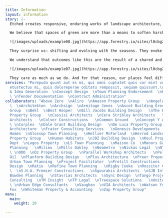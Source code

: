 ```yaml
---
title: Information
layout: information
story: |-
  Etched creates responsive, enduring works of landscape architecture, that cultivate connections between people and their environments.

  We believe that spaces of green are more than a means to soften harsh edges and angular lines. They’re a place of calm in an otherwise kinetic life. A lens to capture northern light.

  ![/images/uploads/example08.jpg](https://app.forestry.io/sites/l0cbg2rjvsn3na/body-media//images/uploads/example08.jpg)

  They surprise us— shifting and evolving with the seasons. They evoke the imagination. They’re a complex tapestry of colour, texture, form and materiality.

  We understand that outcomes like this are the result of a shared and collaborative journey between our team, and our network of designers and makers.

  ![/images/uploads/example07.jpg](https://app.forestry.io/sites/l0cbg2rjvsn3na/body-media//images/uploads/example07.jpg)

  They care as much as we do. And for that reason, our places feel different. With every detail a binding thread in a larger story, our places are etched in time.
services: "Porepuda quunt aut es mi, qui omni cuptatet quis cor mint volori autet
  etustectus mi, quis doloreperae oditatu rempossit, sequam quissunt.\n\n  \nSchematic
  & Idea Generation  \nConcept Design  \nTown Planning Endorsement  \nPlant Design
  \ \nTender Documentation  \nContract Administration"
collaborators: "Above Zero  \nAliro  \nAmazon Property Group   \nAngelo Property Group
  \  \nArchitekton  \nArchsign  \nArmitage Jones  \nAscot Building Group  \nBB Design
  Group  \nBekl  \nBest Hooper  \nBill Jacobs Building Design   \nThe Block  \nCadence
  Property Group   \nCassisi Architects  \nCera Stribley Architects   \nChamberlain
  Architects   \nColver Constructions   \nCommon Ground   \nConcept Y Architecture
  \ \nCorplex  \nDale Grant Building Design   \nDe Luca Property Group DHL  \nDKO
  Architecture  \nFrater Consulting Services   \nGenesis Developments   \nGlenvill
  Homes  \nGlossop Town Planning   \nHellier McFarland  \nHerrod Landscapes  \nHUB
  Property Group   \nHuman Habitats  \nJDZ Building Design  \nKoul Property   \nLandscape
  Dept  \nLogos Property  \nLS Town Planning   \nMaison Co  \nManors Gate Group   \nMelbourne
  Planning   \nMilieu  \nMills Oakley  \nNeometro  \nNickas Legal  \nNTF Architecture
  \ \nODO  \nOz Property Group   \nParallel Workshop Architects   \nPelligra  \nPentaco
  Oil  \nPlanform Building Design   \nPlus Architecture  \nPreer Property Group  \nPro
  Urban Town Planning  \nProject Facilitator  \nProtilt Constructions  \nQuality First
  Design  \nRatio  \nRefine Town Planning   \nRigby Cooke  \nRossiter Constructions
  \  \nS.H.A. Premier Constructions   \nSgourakis Architects  \nSJB Interiors  \nSong
  Bowden Planning   \nStavrias Architects  \nSync Design  \nTango Projects  \nTerrain
  Consulting  \nTM Insight  \nTP Legal  \nTreespace Solutions   \nUnited Petroleum
  \ \nUrban Edge Consultants   \nVaughan  \nVIA Architects  \nWatson Young  \nWhite
  Fox  \nWhiteman Property & Accounting   \nZap Property Group"
menu:
  main:
    weight: 20

---
```

